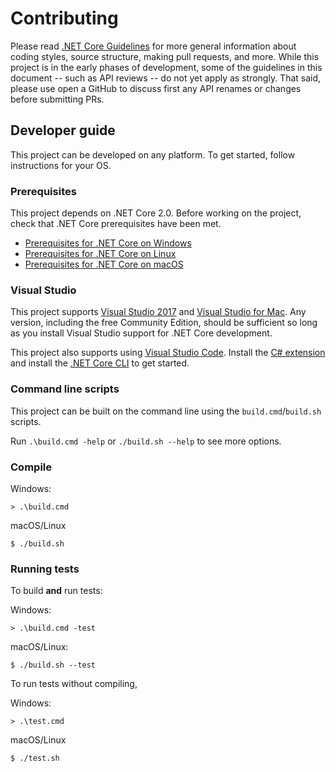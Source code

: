 Contributing
============

Please read [.NET Core Guidelines](https://github.com/dotnet/corefx/blob/master/Documentation/project-docs/contributing.md) for more general information about coding styles, source structure, making pull requests, and more.
While this project is in the early phases of development, some of the guidelines in this document -- such as API reviews -- do not yet apply as strongly.
That said, please use open a GitHub to discuss first any API renames or changes before submitting PRs.

## Developer guide

This project can be developed on any platform. To get started, follow instructions for your OS.

### Prerequisites

This project depends on .NET Core 2.0. Before working on the project, check that .NET Core prerequisites have been met.

 - [Prerequisites for .NET Core on Windows](https://docs.microsoft.com/en-us/dotnet/core/windows-prerequisites?tabs=netcore2x)
 - [Prerequisites for .NET Core on Linux](https://docs.microsoft.com/en-us/dotnet/core/linux-prerequisites?tabs=netcore2x)
 - [Prerequisites for .NET Core on macOS](https://docs.microsoft.com/en-us/dotnet/core/macos-prerequisites?tabs=netcore2x)

### Visual Studio

This project supports [Visual Studio 2017](https://visualstudio.com) and [Visual Studio for Mac](https://www.visualstudio.com/vs/visual-studio-mac/). Any version, including the free Community Edition, should be sufficient so long as you install Visual Studio support for .NET Core development.

This project also supports using
[Visual Studio Code](https://code.visualstudio.com). Install the [C# extension](https://marketplace.visualstudio.com/items?itemName=ms-vscode.csharp) and install the [.NET Core CLI](https://get.dot.net/core) to get started.

### Command line scripts

This project can be built on the command line using the `build.cmd`/`build.sh` scripts.

Run `.\build.cmd -help` or `./build.sh --help` to see more options.

### Compile

Windows:

    > .\build.cmd

macOS/Linux

    $ ./build.sh

### Running tests

To build **and** run tests:

Windows:

    > .\build.cmd -test

macOS/Linux:

    $ ./build.sh --test

To run tests without compiling,

Windows:

    > .\test.cmd

macOS/Linux

    $ ./test.sh
